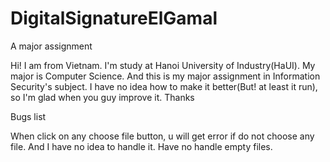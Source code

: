 # DigitalSignatureElGamal
A major assignment

Hi! I am from Vietnam. I'm study at Hanoi University of Industry(HaUI). My major is Computer Science. And this is my major assignment in Information Security's subject. I have no idea how to make it better(But! at least it run), so I'm glad when you guy improve it. Thanks

Bugs list

When click on any choose file button, u will get error if do not choose any file. And I have no idea to handle it.
Have no handle empty files.
